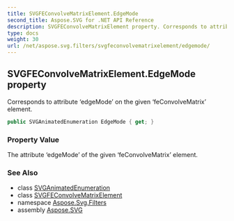 ```yaml
---
title: SVGFEConvolveMatrixElement.EdgeMode
second_title: Aspose.SVG for .NET API Reference
description: SVGFEConvolveMatrixElement property. Corresponds to attribute edgeMode on the given feConvolveMatrix element
type: docs
weight: 30
url: /net/aspose.svg.filters/svgfeconvolvematrixelement/edgemode/
---
```

## SVGFEConvolveMatrixElement.EdgeMode property

Corresponds to attribute ‘edgeMode’ on the given ‘feConvolveMatrix’ element.

```csharp
public SVGAnimatedEnumeration EdgeMode { get; }
```

### Property Value

The attribute ‘edgeMode’ of the given ‘feConvolveMatrix’ element.

### See Also

* class [SVGAnimatedEnumeration](../../../aspose.svg.datatypes/svganimatedenumeration/)
* class [SVGFEConvolveMatrixElement](../)
* namespace [Aspose.Svg.Filters](../../../aspose.svg.filters/)
* assembly [Aspose.SVG](../../../)
